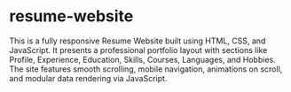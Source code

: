 # resume-website
This is a fully responsive Resume Website built using HTML, CSS, and JavaScript. It presents a professional portfolio layout with sections like Profile, Experience, Education, Skills, Courses, Languages, and Hobbies. The site features smooth scrolling, mobile navigation, animations on scroll, and modular data rendering via JavaScript.
